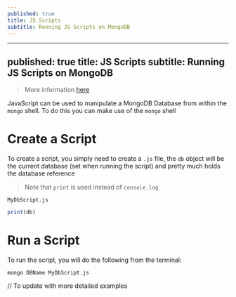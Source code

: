 ```yaml
---
published: true
title: JS Scripts
subtitle: Running JS Scripts on MongoDB
---
```


---
published: true
title: JS Scripts
subtitle: Running JS Scripts on MongoDB
---

> More information [here](https://kb.objectrocket.com/mongo-db/use-mongodb-to-run-javascript-957)

JavaScript can be used to manipulate a MongoDB Database from within the `mongo` shell. To do this you can make use of the `mongo` shell

# Create a Script

To create a script, you simply need to create a `.js` file, the `db` object will be the current database (set when running the script) and pretty much holds the database reference

> Note that `print` is used instead of `console.log`

`MyDbScript.js`

```js
print(db)
```

# Run a Script

To run the script, you will do the following from the terminal:

```
mongo DBName MyDbScript.js
```

// To update with more detailed examples
